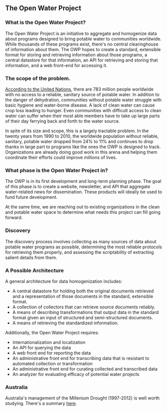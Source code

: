 ## The Open Water Project

### What is the Open Water Project?
The Open Water Project is an initiative to aggregate and homogenize data about programs designed to bring potable water to communities worldwide. While thousands of these programs exist, there's no central clearinghouse of information about them. The OWP hopes to create a standard, extensible format for storing and retrieving information about those programs, a central datastore for that information, an API for retrieving and storing that information, and a web front-end for accessing it.

### The scope of the problem.
[According to the United Nations](http://www.un.org/millenniumgoals/pdf/MDG%20Report%202012.pdf), there are 783 million people worldwide with no access to a reliable, sanitary source of potable water. In addition to the danger of dehydration, communities without potable water struggle with basic hygiene and water-borne disease. A lack of clean water can cause crop loss leading to hunger. Even communities with difficult access to clean water can suffer when their most able members have to take up large parts of their day ferrying back and forth to the water source.

In spite of its size and scope, this is a largely tractable problem. In the twenty years from 1990 to 2010, the worldwide population without reliable, sanitary, potable water dropped from 24% to 11% and continues to drop thanks in large part to programs like the ones the OWP is designed to track. Organizations are already doing good work in this arena and helping them coordinate their efforts could improve millions of lives.

### What phase is the Open Water Project in?
The OWP is in its first development and long-term planning phase. The goal of this phase is to create a website, newsletter, and API that aggregate water-related news for dissemination. These products will ideally be used to fund future development.

At the same time, we are reaching out to existing organizations in the clean and potable water space to determine what needs this project can fill going forward.

### Discovery
The discovery process involves collecting as many sources of data about potable water programs as possible, determining the most reliable protocols for retrieving them properly, and assessing the scriptability of extracting salient details from them.

### A Possible Architecture
A general architecture for data homogenization includes:
* A central datastore for holding both the original documents retrieved and a representation of those documents in the standard, extensible format.
* A collection of collectors that can retrieve source documents reliably.
* A means of describing transformations that output data in the standard format given an input of structured and semi-structured documents.
* A means of retrieving the standardized information.

Additionally, the Open Water Project requires:
* Internationalization and localization
* An API for querying the data
* A web front end for reporting the data
* An administrative front end for transcribing data that is resistant to automated collection or transformation
* An administrative front end for curating collected and transcribed data
* An analyzer for evaluating efficacy of potential water projects

### Australia
Australia's management of the Millenium Drought (1997-2012) is well worth studying. There's a summary [here](https://pacinst.org/wp-content/uploads/2016/02/Managing-Drought-Report-2016-02-23-FINAL-US-Letter.pdf).
